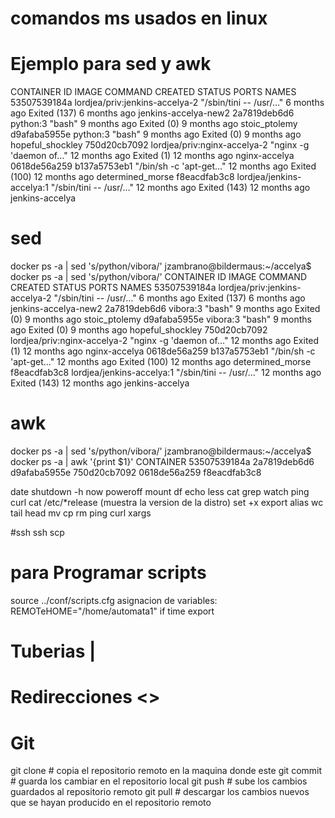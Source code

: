 
# comandos ms usados en linux
# Ejemplo para sed y awk
CONTAINER ID        IMAGE                            COMMAND                  CREATED             STATUS                       PORTS               NAMES
53507539184a        lordjea/priv:jenkins-accelya-2   "/sbin/tini -- /usr/…"   6 months ago        Exited (137) 6 months ago                        jenkins-accelya-new2
2a7819deb6d6        python:3                         "bash"                   9 months ago        Exited (0) 9 months ago                          stoic_ptolemy
d9afaba5955e        python:3                         "bash"                   9 months ago        Exited (0) 9 months ago                          hopeful_shockley
750d20cb7092        lordjea/priv:nginx-accelya-2     "nginx -g 'daemon of…"   12 months ago       Exited (1) 12 months ago                         nginx-accelya
0618de56a259        b137a5753eb1                     "/bin/sh -c 'apt-get…"   12 months ago       Exited (100) 12 months ago                       determined_morse
f8eacdfab3c8        lordjea/jenkins-accelya:1        "/sbin/tini -- /usr/…"   12 months ago       Exited (143) 12 months ago                       jenkins-accelya

# sed
docker ps -a | sed 's/python/vibora/'
jzambrano@bildermaus:~/accelya$ docker ps -a | sed 's/python/vibora/'
CONTAINER ID        IMAGE                            COMMAND                  CREATED             STATUS                       PORTS               NAMES
53507539184a        lordjea/priv:jenkins-accelya-2   "/sbin/tini -- /usr/…"   6 months ago        Exited (137) 6 months ago                        jenkins-accelya-new2
2a7819deb6d6        vibora:3                         "bash"                   9 months ago        Exited (0) 9 months ago                          stoic_ptolemy
d9afaba5955e        vibora:3                         "bash"                   9 months ago        Exited (0) 9 months ago                          hopeful_shockley
750d20cb7092        lordjea/priv:nginx-accelya-2     "nginx -g 'daemon of…"   12 months ago       Exited (1) 12 months ago                         nginx-accelya
0618de56a259        b137a5753eb1                     "/bin/sh -c 'apt-get…"   12 months ago       Exited (100) 12 months ago                       determined_morse
f8eacdfab3c8        lordjea/jenkins-accelya:1        "/sbin/tini -- /usr/…"   12 months ago       Exited (143) 12 months ago                       jenkins-accelya

# awk
docker ps -a | sed 's/python/vibora/'
jzambrano@bildermaus:~/accelya$ docker ps -a | awk '{print $1}'
CONTAINER
53507539184a
2a7819deb6d6
d9afaba5955e
750d20cb7092
0618de56a259
f8eacdfab3c8

date
shutdown -h now 
poweroff 
mount
df
echo
less
cat
grep
watch
ping
curl
cat /etc/*release (muestra la version de la distro)
set +x
export
alias
wc
tail
head
mv
cp
rm
ping
curl
xargs

#ssh
ssh
scp

# para Programar scripts
source ../conf/scripts.cfg
asignacion de variables:
REMOTeHOME="/home/automata1"
if
time
export

# Tuberias |
# Redirecciones <> 



# Git
git clone # copia el repositorio remoto en la maquina donde este
git commit # guarda los cambiar en el repositorio local
git push # sube los cambios guardados al repositorio remoto
git pull # descargar los cambios nuevos que se hayan producido en el repositorio remoto

